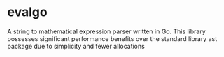 # evalgo
A string to mathematical expression parser written in Go. This library possesses
significant performance benefits over the standard library ast package due to
simplicity and fewer allocations
